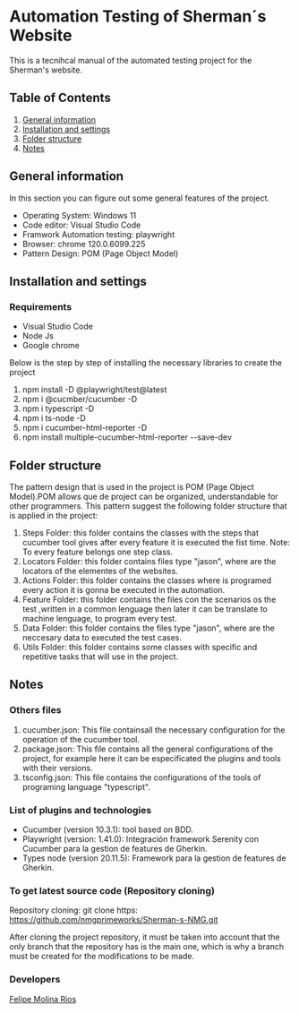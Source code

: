 # Automation Testing of Sherman´s Website
This is a tecnihcal manual of the automated testing project for the Sherman's website.
## Table of Contents
1. [General information]()
2. [Installation and settings]()
3. [Folder structure]()
4. [Notes]()


## General information
In this section you can figure out some general features of the project.
* Operating System: Windows 11
* Code editor: Visual Studio Code
* Framwork Automation testing: playwright
* Browser: chrome 120.0.6099.225
* Pattern Design: POM (Page Object Model)

## Installation and settings

### Requirements
* Visual Studio Code
* Node Js
* Google chrome

Below is the step by step of installing the necessary libraries to create the project
1. npm install -D @playwright/test@latest
2. npm i @cucmber/cucumber -D
3. npm i typescript -D
4. npm i ts-node -D
5. npm i cucumber-html-reporter -D
6. npm install multiple-cucumber-html-reporter --save-dev

## Folder structure
The pattern design that is used in the project is POM (Page Object Model).POM allows que de project can be organized, understandable for other programmers. This pattern suggest the following folder structure that is applied in the project:

1. Steps Folder: this folder contains the classes with the steps that cucumber tool gives after every feature it is executed the fist time. 
   Note: To every feature belongs one step class.
2. Locators Folder: this folder contains files type "jason", where are the locators of the elementes of the websites.
3. Actions Folder: this folder contains the classes where is programed every action it is gonna be executed in the automation.
4. Feature Folder: this folder contains the files con the scenarios os the test ,written in a common lenguage then later it can be translate to machine lenguage, to program every test.
5. Data Folder: this folder contains the files type "jason", where are the neccesary data to executed the test cases.
6. Utils Folder: this folder contains some classes with specific and repetitive tasks that will use in the project.

## Notes
### Others files
1. cucumber.json: This file containsall the necessary configuration for the operation of the cucumber tool.
2. package.json: This file contains all the general configurations of the project, for example here it can be especificated the plugins and tools with their versions.
3. tsconfig.json: This file contains the configurations of the tools of programing language "typescript". 
   
### List of plugins and technologies
* Cucumber (version 10.3.1): tool based on BDD.
* Playwright (version: 1.41.0): Integración framework Serenity con Cucumber para la gestion de features de Gherkin.
* Types node (version 20.11.5): Framework para la gestion de features de Gherkin.
  
### To get latest source code (Repository cloning)
Repository cloning:
git clone https: https://github.com/nmgprimeworks/Sherman-s-NMG.git

After cloning the project repository, it must be taken into account that the only branch that the repository has is the main one, which is why a branch must be created for the modifications to be made.

### Developers <a name="Developers"></a>
[Felipe Molina Rios](mailto:felipe.molina@nationwidegroup.org)

